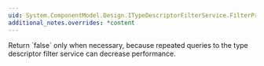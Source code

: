 ```yaml
---
uid: System.ComponentModel.Design.ITypeDescriptorFilterService.FilterProperties(System.ComponentModel.IComponent,System.Collections.IDictionary)
additional_notes.overrides: *content
---
```


<p>Return `false` only when necessary, because repeated queries to the type descriptor filter service can decrease performance.</p>


